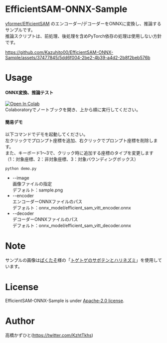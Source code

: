 # EfficientSAM-ONNX-Sample
[yformer/EfficientSAM](https://github.com/yformer/EfficientSAM) のエンコーダー/デコーダーをONNXに変換し、推論するサンプルです。<br>
推論スクリプトは、前処理、後処理を含めPyTorch依存の処理は使用しない方針です。

https://github.com/Kazuhito00/EfficientSAM-ONNX-Sample/assets/37477845/5dd6f004-2be2-4b39-a4d2-2b8f2beb576b

# Usage
#### ONNX変換、推論テスト
[![Open In Colab](https://colab.research.google.com/assets/colab-badge.svg)](https://colab.research.google.com/github/Kazuhito00/EfficientSAM-ONNX-Sample/blob/main/EfficientSAM-ONNX-Colaboratory-Sample.ipynb)<br>
Colaboratoryでノートブックを開き、上から順に実行してください。<br>

#### 簡易デモ
以下コマンドでデモを起動してください。<br>
左クリックでプロンプト座標を追加、右クリックでプロンプト座標を削除します。<br>
また、キーボード1～3で、クリック時に追加する座標のタイプを変更します（1：対象座標、2：非対象座標、3：対象バウンディングボックス）
```
python demo.py
```
* --image<br>
画像ファイルの指定<br>
デフォルト：sample.png
* --encoder<br>
エンコーダーONNXファイルのパス<br>
デフォルト：onnx_model/efficient_sam_vitt_encoder.onnx
* --decoder<br>
デコーダーONNXファイルのパス<br>
デフォルト：onnx_model/efficient_sam_vitt_decoder.onnx

# Note
サンプルの画像は[ぱくたそ](https://www.pakutaso.com/)様の「[トゲトゲのサボテンとハリネズミ](https://www.pakutaso.com/20190257050post-19488.html)」を使用しています。

# License 
EfficientSAM-ONNX-Sample is under [Apache-2.0 license](LICENSE).

# Author
高橋かずひと(https://twitter.com/KzhtTkhs)
